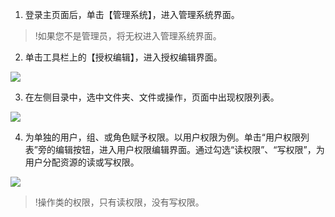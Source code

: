 1. 登录主页面后，单击【管理系统】，进入管理系统界面。
>!如果您不是管理员，将无权进入管理系统界面。
>
2. 单击工具栏上的【授权编辑】，进入授权编辑界面。

 ![](https://main.qcloudimg.com/raw/b861843aa7bec87b7d9c1f47d01f27e2.png)

3. 在左侧目录中，选中文件夹、文件或操作，页面中出现权限列表。

 ![](https://main.qcloudimg.com/raw/d1a7443af188e148a9f4e7be0b0aa3f5.png)
 
4. 为单独的用户，组、或角色赋予权限。以用户权限为例。单击“用户权限列表”旁的编辑按钮，进入用户权限编辑界面。通过勾选“读权限”、“写权限”，为用户分配资源的读或写权限。

 ![](https://main.qcloudimg.com/raw/c1db75e289455e2e8319101b71057a60.png)
>!操作类的权限，只有读权限，没有写权限。
